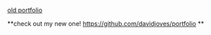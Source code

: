 [old portfolio
](https://my-portfolio-sooty-gamma.vercel.app/)

**check out my new one! https://github.com/davidjoves/portfolio
**
